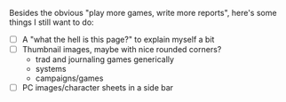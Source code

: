 Besides the obvious "play more games, write more reports", here's some things I still want to do:

- [ ] A "what the hell is this page?" to explain myself a bit
- [ ] Thumbnail images, maybe with nice rounded corners?
  - trad and journaling games generically
  - systems
  - campaigns/games
- [ ] PC images/character sheets in a side bar
